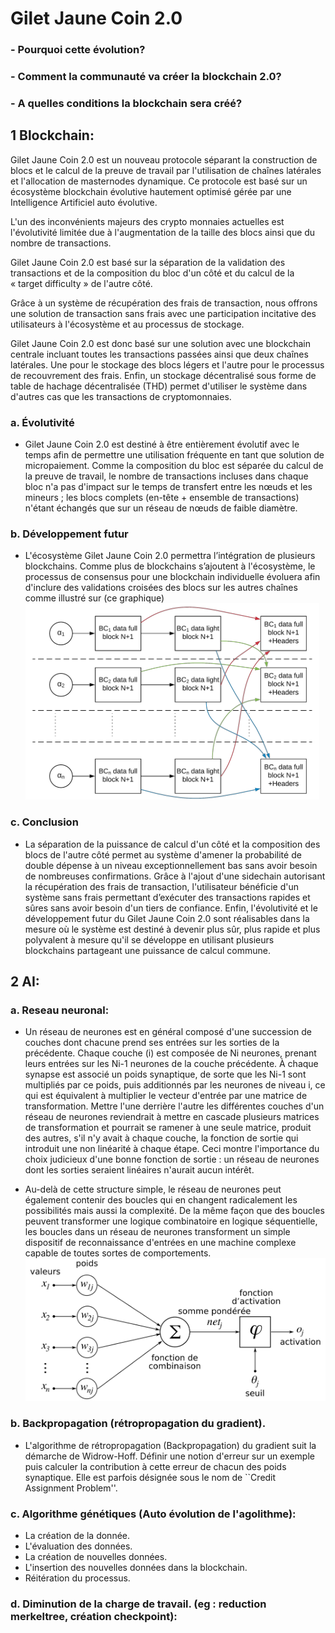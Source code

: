 # Gilet Jaune Coin 2.0

 ### - Pourquoi cette évolution?

 ### - Comment la communauté va créer la blockchain 2.0?
 
 ### - A quelles conditions la blockchain sera créé? 

## 1 Blockchain:

Gilet Jaune Coin 2.0 est un nouveau protocole séparant la construction de blocs et le calcul de la preuve de travail par l'utilisation de chaînes latérales et l'allocation de masternodes dynamique. Ce protocole est basé sur un écosystème blockchain évolutive hautement optimisé gérée par une Intelligence Artificiel auto évolutive.

L'un des inconvénients majeurs des crypto monnaies actuelles est l'évolutivité limitée due à l'augmentation de la taille des blocs ainsi que du nombre de transactions.

Gilet Jaune Coin 2.0 est basé sur la séparation de la validation des transactions et de la composition du bloc d'un côté et du calcul de la « target difficulty » de l'autre côté.

Grâce à un système de récupération des frais de transaction, nous offrons une solution de transaction sans frais avec une participation incitative des utilisateurs à l'écosystème et au processus de stockage.

Gilet Jaune Coin 2.0 est donc basé sur une solution avec une blockchain centrale incluant toutes les transactions passées ainsi que deux chaînes latérales. Une pour le stockage des blocs légers et l'autre pour le processus de recouvrement des frais. Enfin, un stockage décentralisé sous forme de table de hachage décentralisée (THD) permet d'utiliser le système dans d'autres cas que les transactions de cryptomonnaies.

 ### a. Évolutivité
 
 - Gilet Jaune Coin 2.0 est destiné à être entièrement évolutif avec le temps afin de permettre une utilisation fréquente en tant que solution de micropaiement. Comme la composition du bloc est séparée du calcul de la preuve de travail, le nombre de transactions incluses dans chaque bloc n'a pas d'impact sur le temps de transfert entre les nœuds et les mineurs ; les blocs complets (en-tête + ensemble de transactions) n'étant échangés que sur un réseau de nœuds de faible diamètre.

### b. Développement futur

- L'écosystème Gilet Jaune Coin 2.0 permettra l’intégration de plusieurs blockchains. Comme plus
de blockchains s’ajoutent à l'écosystème, le processus de consensus pour une blockchain individuelle évoluera afin d'inclure des validations croisées des blocs sur les autres chaînes comme illustré sur (ce graphique)
![validations croisées](shema1.png)

### c. Conclusion

- La séparation de la puissance de calcul d'un côté et la composition des blocs de l'autre côté permet au système d'amener la probabilité de double dépense à un niveau exceptionnellement bas sans avoir besoin de nombreuses confirmations. Grâce à l'ajout d'une sidechain autorisant la récupération des frais de transaction, l'utilisateur bénéficie d'un système sans frais permettant d’exécuter des transactions rapides et sûres sans avoir besoin d'un tiers de confiance. Enfin, l'évolutivité et le développement futur du Gilet Jaune Coin 2.0 sont réalisables dans la mesure où le système est destiné à devenir plus sûr, plus rapide et plus polyvalent à mesure qu'il se développe en utilisant plusieurs blockchains partageant une puissance de calcul commune.

 ## 2 AI:
 
### a. Reseau neuronal: 

- Un réseau de neurones est en général composé d'une succession de couches dont chacune prend ses entrées sur les sorties de la précédente. Chaque couche (i) est composée de Ni neurones, prenant leurs entrées sur les Ni-1 neurones de la couche précédente. À chaque synapse est associé un poids synaptique, de sorte que les Ni-1 sont multipliés par ce poids, puis additionnés par les neurones de niveau i, ce qui est équivalent à multiplier le vecteur d'entrée par une matrice de transformation. Mettre l'une derrière l'autre les différentes couches d'un réseau de neurones reviendrait à mettre en cascade plusieurs matrices de transformation et pourrait se ramener à une seule matrice, produit des autres, s'il n'y avait à chaque couche, la fonction de sortie qui introduit une non linéarité à chaque étape. Ceci montre l'importance du choix judicieux d'une bonne fonction de sortie : un réseau de neurones dont les sorties seraient linéaires n'aurait aucun intérêt.

- Au-delà de cette structure simple, le réseau de neurones peut également contenir des boucles qui en changent radicalement les possibilités mais aussi la complexité. De la même façon que des boucles peuvent transformer une logique combinatoire en logique séquentielle, les boucles dans un réseau de neurones transforment un simple dispositif de reconnaissance d'entrées en une machine complexe capable de toutes sortes de comportements.
 ![reseaux neuronal](ArtificialNeuronModel_francais.png)
 
### b. Backpropagation (rétropropagation du gradient).
  - L'algorithme de rétropropagation (Backpropagation) du gradient suit la démarche de Widrow-Hoff. Définir une notion d'erreur sur un exemple puis calculer la contribution à cette erreur de chacun des poids synaptique. Elle est parfois désignée sous le nom de ``Credit Assignment Problem''. 
 
### c. Algorithme génétiques (Auto évolution de l'agolithme):
  - La création de la donnée.
  - L'évaluation des données.
  - La création de nouvelles données.
  - L'insertion des nouvelles données dans la blockchain.
  - Réitération du processus.
 
### d. Diminution de la charge de travail. (eg : reduction merkeltree, création checkpoint):






